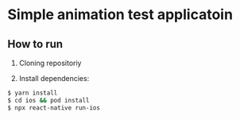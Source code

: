 # Simple animation test applicatoin

## How to run
1. Cloning repositoriy

2. Install dependencies:

```bash
$ yarn install
$ cd ios && pod install
$ npx react-native run-ios

